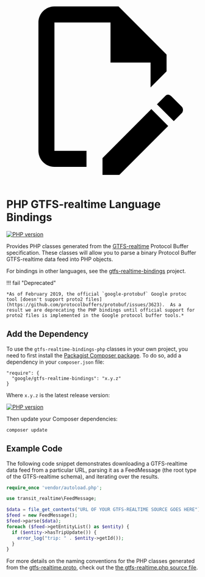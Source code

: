 <a class="pencil-link" href="https://github.com/MobilityData/gtfs-realtime-bindings-php/edit/master/README.md" title="Edit this page" target="_blank">
    <svg class="pencil" xmlns="http://www.w3.org/2000/svg" viewBox="0 0 24 24"><path d="M10 20H6V4h7v5h5v3.1l2-2V8l-6-6H6c-1.1 0-2 .9-2 2v16c0 1.1.9 2 2 2h4v-2m10.2-7c.1 0 .3.1.4.2l1.3 1.3c.2.2.2.6 0 .8l-1 1-2.1-2.1 1-1c.1-.1.2-.2.4-.2m0 3.9L14.1 23H12v-2.1l6.1-6.1 2.1 2.1Z"></path></svg>
  </a>
  
# PHP GTFS-realtime Language Bindings

[![PHP version](https://badge.fury.io/ph/google%2Fgtfs-realtime-bindings.svg)](https://badge.fury.io/ph/google%2Fgtfs-realtime-bindings)

Provides PHP classes generated from the
[GTFS-realtime](https://developers.google.com/transit/gtfs-realtime/) Protocol
Buffer specification.  These classes will allow you to parse a binary Protocol
Buffer GTFS-realtime data feed into PHP objects.

For bindings in other languages, see the
[gtfs-realtime-bindings](https://github.com/google/gtfs-realtime-bindings)
project.

!!! fail "Deprecated"

    *As of February 2019, the official `google-protobuf` Google protoc tool [doesn't support proto2 files](https://github.com/protocolbuffers/protobuf/issues/3623).  As a result we are deprecating the PHP bindings until official support for proto2 files is implemented in the Google protocol buffer tools.*

## Add the Dependency

To use the `gtfs-realtime-bindings-php` classes in your own project, you need
to first install the [Packagist Composer
package](https://packagist.org/packages/google/gtfs-realtime-bindings).  To do
so, add a dependency in your `composer.json` file:

```
"require": {
  "google/gtfs-realtime-bindings": "x.y.z"
}
```

Where `x.y.z` is the latest release version:

[![PHP version](https://badge.fury.io/ph/google%2Fgtfs-realtime-bindings.svg)](https://badge.fury.io/ph/google%2Fgtfs-realtime-bindings)

Then update your Composer dependencies:

```
composer update
```

## Example Code

The following code snippet demonstrates downloading a GTFS-realtime data feed
from a particular URL, parsing it as a FeedMessage (the root type of the
GTFS-realtime schema), and iterating over the results.

```php
require_once 'vendor/autoload.php';

use transit_realtime\FeedMessage;

$data = file_get_contents("URL OF YOUR GTFS-REALTIME SOURCE GOES HERE");
$feed = new FeedMessage();
$feed->parse($data);
foreach ($feed->getEntityList() as $entity) {
  if ($entity->hasTripUpdate()) {
    error_log("trip: " . $entity->getId());
  }
}
```

For more details on the naming conventions for the PHP classes generated from
the [gtfs-realtime.proto](https://github.com/google/transit/blob/master/gtfs-realtime/proto/gtfs-realtime.proto),
check out the [the gtfs-realtime.php source file](https://github.com/google/gtfs-realtime-bindings-php/blob/master/src/gtfs-realtime.php).
